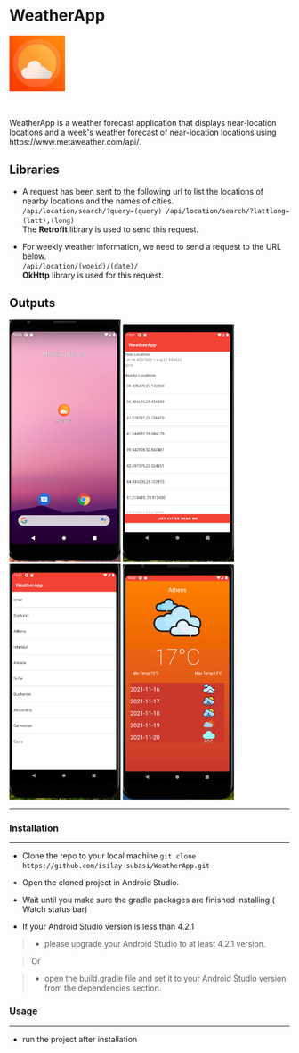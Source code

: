 # WeatherApp

<p float="left">
  <img src="https://github.com/isilay-subasi/WeatherApp/blob/main/images/icon.png" width="100" />

</p></br>

<p>
WeatherApp is a weather forecast application that displays near-location locations and a week's weather forecast of near-location locations using https://www.metaweather.com/api/.

</p></hr>

## Libraries

+ A request has been sent to the following url to list the locations of nearby locations and the names of cities. <br>
` /api/location/search/?query=(query) /api/location/search/?lattlong=(latt),(long) ` </br>
The  **Retrofit** library is used to send this request.

+ For weekly weather information, we need to send a request to the URL below.</br>
` /api/location/(woeid)/(date)/ ` </br>
**OkHttp** library is used for this request. </hr>

## Outputs
<p float="left">
  <img src="https://github.com/isilay-subasi/WeatherApp/blob/main/images/birinci.PNG" width="200" />
  <img src="https://github.com/isilay-subasi/WeatherApp/blob/main/images/ikinci.PNG" width="200" />
  <img src="https://github.com/isilay-subasi/WeatherApp/blob/main/images/ucuncu.PNG" width="200" />
  <img src="https://github.com/isilay-subasi/WeatherApp/blob/main/images/d%C3%B6rd%C3%BCnc%C3%BC.PNG" width="200" />
  <hr>

### Installation
<hr>

+ Clone the repo to your local machine `git clone https://github.com/isilay-subasi/WeatherApp.git`

+ Open the cloned project in Android Studio.

+ Wait until you make sure the gradle packages are finished installing.( Watch status bar)

+ If your Android Studio version is less than 4.2.1

>+ please upgrade your Android Studio to at least 4.2.1 version.

> Or


>+ open the build.gradle file and set it to your Android Studio version from the dependencies section.

### Usage
<hr>

+ run the project after installation